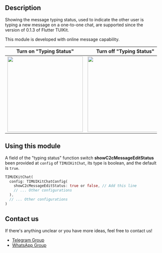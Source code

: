 ## Description

Showing the message typing status, used to indicate the other user is typing a new message on a one-to-one chat, are supported since the version of 0.1.3 of Flutter TUIKit.

This module is developed with online message capability.

| Turn on "Typing Status" | Turn off "Typing Status" |
|---------|---------|
| <img style="width:250px" src="https://qcloudimg.tencent-cloud.cn/raw/0280b25ab42e0fff206ecdc19edca344.jpg"  /> | <img style="width:250px" src="https://qcloudimg.tencent-cloud.cn/raw/d51e2f6820c0146e1685ddd4173aefec.jpg" /> |

## Using this module

A field of the "typing status" function switch **showC2cMessageEditStatus** been provided at `config` of `TIMUIKitChat`, its type is boolean, and the default is `true`.

```dart
TIMUIKitChat(
  config: TIMUIKitChatConfig(
    showC2cMessageEditStatus: true or false, // Add this line
    // ... Other configurations
  ),
  // ... Other configurations
)
```

## Contact us[](id:contact)

If there's anything unclear or you have more ideas, feel free to contact us!

- [Telegram Group](https://t.me/+1doS9AUBmndhNGNl)
- [WhatsApp Group](https://chat.whatsapp.com/Gfbxk7rQBqc8Rz4pzzP27A)
